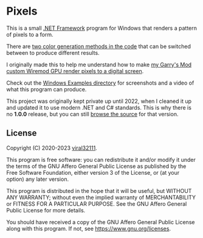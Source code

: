 # Pixels

This is a small [.NET Framework](https://docs.microsoft.com/en-us/dotnet/framework/get-started/overview) program for Windows that renders a pattern of pixels to a form.

There are [two color generation methods in the code](Source/Forms/Canvas.cs#L61-L77) that can be switched between to produce different results.

I originally made this to help me understand how to make [my Garry's Mod custom Wiremod GPU render pixels to a digital screen](https://github.com/viral32111/Pixels/tree/main/Examples/Garry's%20Mod).

Check out the [Windows Examples directory](Examples/Windows) for screenshots and a video of what this program can produce.

This project was originally kept private up until 2022, when I cleaned it up and updated it to use modern .NET and C# standards. This is why there is no **1.0.0** release, but you can still [browse the source](https://github.com/viral32111/Pixels/tree/aa5b1b37ddd98082c63a838b0f3c5afa9a9d0384) for that version.

## License

Copyright (C) 2020-2023 [viral32111](https://viral32111.com).

This program is free software: you can redistribute it and/or modify
it under the terms of the GNU Affero General Public License as
published by the Free Software Foundation, either version 3 of the
License, or (at your option) any later version.

This program is distributed in the hope that it will be useful,
but WITHOUT ANY WARRANTY; without even the implied warranty of
MERCHANTABILITY or FITNESS FOR A PARTICULAR PURPOSE. See the
GNU Affero General Public License for more details.

You should have received a copy of the GNU Affero General Public License
along with this program. If not, see https://www.gnu.org/licenses.
